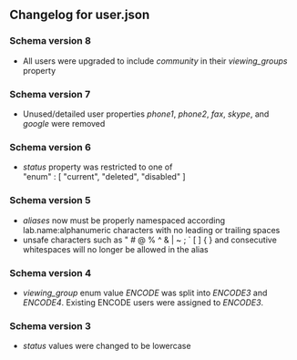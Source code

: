 ## Changelog for user.json

### Schema version 8

* All users were upgraded to include *community* in their *viewing_groups* property

### Schema version 7

* Unused/detailed user properties *phone1*, *phone2*, *fax*, *skype*, and *google* were removed

### Schema version 6

* *status* property was restricted to one of  
    "enum" : [
        "current",
        "deleted",
        "disabled"
    ]

### Schema version 5

* *aliases* now must be properly namespaced according lab.name:alphanumeric characters with no leading or trailing spaces
* unsafe characters such as " # @ % ^ & | ~ ; ` [ ] { } and consecutive whitespaces will no longer be allowed in the alias

### Schema version 4

* *viewing_group* enum value *ENCODE* was split into *ENCODE3* and *ENCODE4*. Existing ENCODE users were assigned to *ENCODE3*.

### Schema version 3

* *status* values were changed to be lowercase
